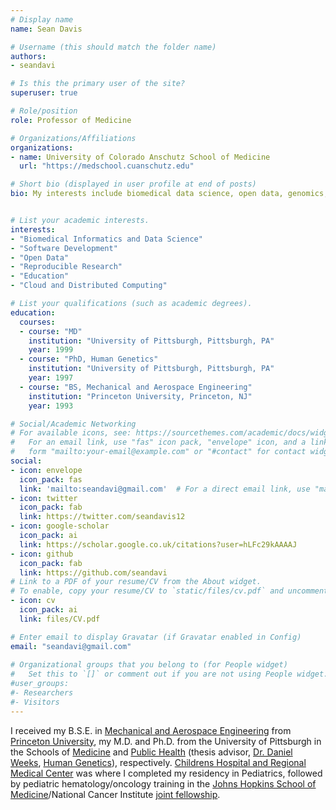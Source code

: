 ```yaml
---
# Display name
name: Sean Davis

# Username (this should match the folder name)
authors:
- seandavi

# Is this the primary user of the site?
superuser: true

# Role/position
role: Professor of Medicine

# Organizations/Affiliations
organizations:
- name: University of Colorado Anschutz School of Medicine
  url: "https://medschool.cuanschutz.edu"

# Short bio (displayed in user profile at end of posts)
bio: My interests include biomedical data science, open data, genomics, and cancer research.


# List your academic interests.
interests:
- "Biomedical Informatics and Data Science"
- "Software Development"
- "Open Data"
- "Reproducible Research"
- "Education"
- "Cloud and Distributed Computing"

# List your qualifications (such as academic degrees).
education:
  courses:
  - course: "MD"
    institution: "University of Pittsburgh, Pittsburgh, PA"
    year: 1999
  - course: "PhD, Human Genetics"
    institution: "University of Pittsburgh, Pittsburgh, PA"
    year: 1997
  - course: "BS, Mechanical and Aerospace Engineering"
    institution: "Princeton University, Princeton, NJ"
    year: 1993

# Social/Academic Networking
# For available icons, see: https://sourcethemes.com/academic/docs/widgets/#icons
#   For an email link, use "fas" icon pack, "envelope" icon, and a link in the
#   form "mailto:your-email@example.com" or "#contact" for contact widget.
social:
- icon: envelope
  icon_pack: fas
  link: 'mailto:seandavi@gmail.com'  # For a direct email link, use "mailto:test@example.org".
- icon: twitter
  icon_pack: fab
  link: https://twitter.com/seandavis12
- icon: google-scholar
  icon_pack: ai
  link: https://scholar.google.co.uk/citations?user=hLFc29kAAAAJ
- icon: github
  icon_pack: fab
  link: https://github.com/seandavi
# Link to a PDF of your resume/CV from the About widget.
# To enable, copy your resume/CV to `static/files/cv.pdf` and uncomment the lines below.  
- icon: cv
  icon_pack: ai
  link: files/CV.pdf

# Enter email to display Gravatar (if Gravatar enabled in Config)
email: "seandavi@gmail.com"
  
# Organizational groups that you belong to (for People widget)
#   Set this to `[]` or comment out if you are not using People widget.  
#user_groups:
#- Researchers
#- Visitors
---
```

I received my B.S.E. in [Mechanical and Aerospace
Engineering](https://mae.princeton.edu/) from [Princeton
University](https://www.princeton.edu/), my M.D. and Ph.D. from the
University of Pittsburgh in the Schools of
[Medicine](https://www.medschool.pitt.edu/) and [Public
Health](https://www.publichealth.pitt.edu/) (thesis advisor,
[Dr. Daniel
Weeks](https://www.publichealth.pitt.edu/home/directory/daniel-e-weeks),
[Human Genetics](https://www.publichealth.pitt.edu/hugen)),
respectively. [Childrens Hospital and Regional Medical
Center](https://www.seattlechildrens.org/) was where I completed my
residency in Pediatrics, followed by pediatric hematology/oncology
training in the [Johns Hopkins School of
Medicine](https://www.hopkinsmedicine.org/)/National Cancer Institute
[joint
fellowship](https://www.hopkinsmedicine.org/kimmel_cancer_center/education_training/fellowships/pediatric_hematology_oncology/index.html).
